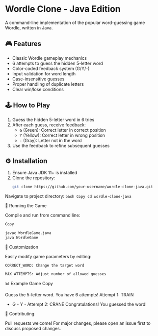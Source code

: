 # Wordle Clone - Java Edition

A command-line implementation of the popular word-guessing game Wordle, written in Java.

## 🎮 Features

- Classic Wordle gameplay mechanics
- 6 attempts to guess the hidden 5-letter word
- Color-coded feedback system (G/Y/-)
- Input validation for word length
- Case-insensitive guesses
- Proper handling of duplicate letters
- Clear win/lose conditions

## 🕹️ How to Play

1. Guess the hidden 5-letter word in 6 tries
2. After each guess, receive feedback:
   - `G` (Green): Correct letter in correct position
   - `Y` (Yellow): Correct letter in wrong position
   - `-` (Gray): Letter not in the word
3. Use the feedback to refine subsequent guesses

## ⚙️ Installation

1. Ensure Java JDK 11+ is installed
2. Clone the repository:
   ```bash
   git clone https://github.com/your-username/wordle-clone-java.git
  Navigate to project directory:
    ```bash
      Copy
    cd wordle-clone-java
    ```

🚀 Running the Game

Compile and run from command line:
```bash
Copy

javac WordleGame.java
java WordleGame
```
🔧 Customization

Easily modify game parameters by editing:

    CORRECT_WORD: Change the target word

    MAX_ATTEMPTS: Adjust number of allowed guesses

📊 Example Game
Copy

Guess the 5-letter word. You have 6 attempts!
Attempt 1: TRAIN
- G - Y -
Attempt 2: CRANE
Congratulations! You guessed the word!

🤝 Contributing

Pull requests welcome! For major changes, please open an issue first to discuss proposed changes.
